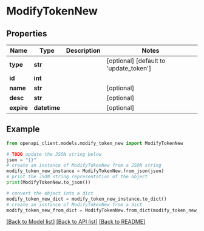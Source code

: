 # ModifyTokenNew


## Properties

Name | Type | Description | Notes
------------ | ------------- | ------------- | -------------
**type** | **str** |  | [optional] [default to 'update_token']
**id** | **int** |  | 
**name** | **str** |  | [optional] 
**desc** | **str** |  | [optional] 
**expire** | **datetime** |  | [optional] 

## Example

```python
from openapi_client.models.modify_token_new import ModifyTokenNew

# TODO update the JSON string below
json = "{}"
# create an instance of ModifyTokenNew from a JSON string
modify_token_new_instance = ModifyTokenNew.from_json(json)
# print the JSON string representation of the object
print(ModifyTokenNew.to_json())

# convert the object into a dict
modify_token_new_dict = modify_token_new_instance.to_dict()
# create an instance of ModifyTokenNew from a dict
modify_token_new_from_dict = ModifyTokenNew.from_dict(modify_token_new_dict)
```
[[Back to Model list]](../README.md#documentation-for-models) [[Back to API list]](../README.md#documentation-for-api-endpoints) [[Back to README]](../README.md)


